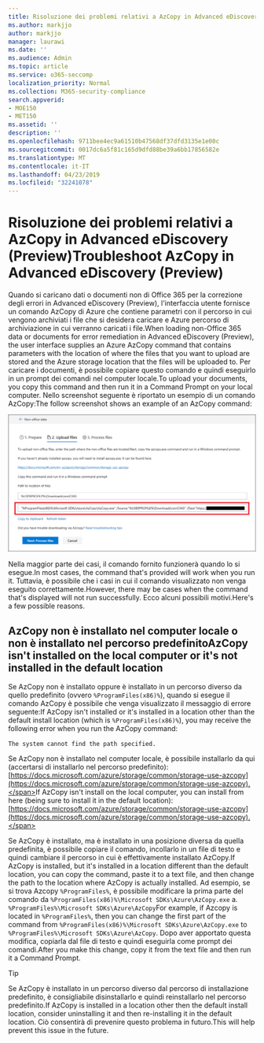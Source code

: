 ```yaml
---
title: Risoluzione dei problemi relativi a AzCopy in Advanced eDiscovery (Preview)
ms.author: markjjo
author: markjjo
manager: laurawi
ms.date: ''
ms.audience: Admin
ms.topic: article
ms.service: o365-seccomp
localization_priority: Normal
ms.collection: M365-security-compliance
search.appverid:
- MOE150
- MET150
ms.assetid: ''
description: ''
ms.openlocfilehash: 9711bee4ec9a61510b47568df37dfd3135e1e00c
ms.sourcegitcommit: 0017dc6a5f81c165d9dfd88be39a6bb17856582e
ms.translationtype: MT
ms.contentlocale: it-IT
ms.lasthandoff: 04/23/2019
ms.locfileid: "32241078"
---
```

# <a name="troubleshoot-azcopy-in-advanced-ediscovery-preview"></a><span data-ttu-id="d5ede-102">Risoluzione dei problemi relativi a AzCopy in Advanced eDiscovery (Preview)</span><span class="sxs-lookup"><span data-stu-id="d5ede-102">Troubleshoot AzCopy in Advanced eDiscovery (Preview)</span></span>

<span data-ttu-id="d5ede-103">Quando si caricano dati o documenti non di Office 365 per la correzione degli errori in Advanced eDiscovery (Preview), l'interfaccia utente fornisce un comando AzCopy di Azure che contiene parametri con il percorso in cui vengono archiviati i file che si desidera caricare e Azure percorso di archiviazione in cui verranno caricati i file.</span><span class="sxs-lookup"><span data-stu-id="d5ede-103">When loading non-Office 365 data or documents for error remediation in Advanced eDiscovery (Preview), the user interface supplies an Azure AzCopy command that contains parameters with the location of where the files that you want to upload are stored and the Azure storage location that the files will be uploaded to.</span></span> <span data-ttu-id="d5ede-104">Per caricare i documenti, è possibile copiare questo comando e quindi eseguirlo in un prompt dei comandi nel computer locale.</span><span class="sxs-lookup"><span data-stu-id="d5ede-104">To upload your documents, you copy this command and then run it in a Command Prompt on your local computer.</span></span>  <span data-ttu-id="d5ede-105">Nello screenshot seguente è riportato un esempio di un comando AzCopy:</span><span class="sxs-lookup"><span data-stu-id="d5ede-105">The follow screenshot shows an example of an AzCopy command:</span></span>

![Caricare i file non di Office 365](../media/46ba68f6-af11-4e70-bb91-5fc7973516e3.png)

<span data-ttu-id="d5ede-107">Nella maggior parte dei casi, il comando fornito funzionerà quando lo si esegue.</span><span class="sxs-lookup"><span data-stu-id="d5ede-107">In most cases, the command that's provided will work when you run it.</span></span> <span data-ttu-id="d5ede-108">Tuttavia, è possibile che i casi in cui il comando visualizzato non venga eseguito correttamente.</span><span class="sxs-lookup"><span data-stu-id="d5ede-108">However, there may be cases when the command that's displayed will not run successfully.</span></span> <span data-ttu-id="d5ede-109">Ecco alcuni possibili motivi.</span><span class="sxs-lookup"><span data-stu-id="d5ede-109">Here's a few possible reasons.</span></span>

## <a name="azcopy-isnt-installed-on-the-local-computer-or-its-not-installed-in-the-default-location"></a><span data-ttu-id="d5ede-110">AzCopy non è installato nel computer locale o non è installato nel percorso predefinito</span><span class="sxs-lookup"><span data-stu-id="d5ede-110">AzCopy isn't installed on the local computer or it's not installed in the default location</span></span>

<span data-ttu-id="d5ede-111">Se AzCopy non è installato oppure è installato in un percorso diverso da quello predefinito (ovvero `%ProgramFiles(x86)%`), quando si esegue il comando AzCopy è possibile che venga visualizzato il messaggio di errore seguente:</span><span class="sxs-lookup"><span data-stu-id="d5ede-111">If AzCopy isn't installed or it's installed in a location other than the default install location (which is `%ProgramFiles(x86)%`), you may receive the following error when you run the AzCopy command:</span></span>

    The system cannot find the path specified.

<span data-ttu-id="d5ede-112">Se AzCopy non è installato nel computer locale, è possibile installarlo da qui (accertarsi di installarlo nel percorso predefinito): [https://docs.microsoft.com/azure/storage/common/storage-use-azcopy](https://docs.microsoft.com/azure/storage/common/storage-use-azcopy).</span><span class="sxs-lookup"><span data-stu-id="d5ede-112">If AzCopy isn't install on the local computer, you can install from here (being sure to install it in the default location): [https://docs.microsoft.com/azure/storage/common/storage-use-azcopy](https://docs.microsoft.com/azure/storage/common/storage-use-azcopy).</span></span>


<span data-ttu-id="d5ede-113">Se AzCopy è installato, ma è installato in una posizione diversa da quella predefinita, è possibile copiare il comando, incollarlo in un file di testo e quindi cambiare il percorso in cui è effettivamente installato AzCopy.</span><span class="sxs-lookup"><span data-stu-id="d5ede-113">If AzCopy is installed, but it's installed in a location different than the default location, you can copy the command, paste it to a text file, and then change the path to the location where AzCopy is actually installed.</span></span> <span data-ttu-id="d5ede-114">Ad esempio, se si trova Azcopy `%ProgramFiles%`, è possibile modificare la prima parte del comando da `%ProgramFiles(x86)%\Microsoft SDKs\Azure\AzCopy.exe` a. `%ProgramFiles%\Microsoft SDKs\Azure\AzCopy`</span><span class="sxs-lookup"><span data-stu-id="d5ede-114">For example, if Azcopy is located in `%ProgramFiles%`, then you can change the first part of the command from `%ProgramFiles(x86)%\Microsoft SDKs\Azure\AzCopy.exe` to `%ProgramFiles%\Microsoft SDKs\Azure\AzCopy`.</span></span> <span data-ttu-id="d5ede-115">Dopo aver apportato questa modifica, copiarla dal file di testo e quindi eseguirla come prompt dei comandi.</span><span class="sxs-lookup"><span data-stu-id="d5ede-115">After you make this change, copy it from the text file and then run it a Command Prompt.</span></span>

> [!TIP]
> <span data-ttu-id="d5ede-116">Se AzCopy è installato in un percorso diverso dal percorso di installazione predefinito, è consigliabile disinstallarlo e quindi reinstallarlo nel percorso predefinito.</span><span class="sxs-lookup"><span data-stu-id="d5ede-116">If AzCopy is installed in a location other then the default install location, consider uninstalling it and then re-installing it in the default location.</span></span> <span data-ttu-id="d5ede-117">Ciò consentirà di prevenire questo problema in futuro.</span><span class="sxs-lookup"><span data-stu-id="d5ede-117">This will help prevent this issue in the future.</span></span>